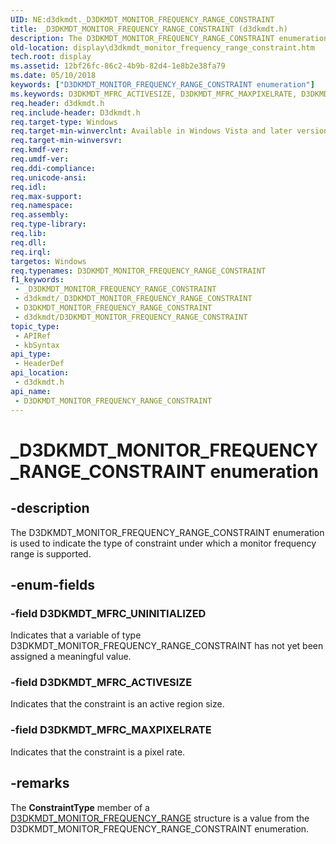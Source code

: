 ```yaml
---
UID: NE:d3dkmdt._D3DKMDT_MONITOR_FREQUENCY_RANGE_CONSTRAINT
title: _D3DKMDT_MONITOR_FREQUENCY_RANGE_CONSTRAINT (d3dkmdt.h)
description: The D3DKMDT_MONITOR_FREQUENCY_RANGE_CONSTRAINT enumeration is used to indicate the type of constraint under which a monitor frequency range is supported.
old-location: display\d3dkmdt_monitor_frequency_range_constraint.htm
tech.root: display
ms.assetid: 12bf26fc-86c2-4b9b-82d4-1e8b2e38fa79
ms.date: 05/10/2018
keywords: ["D3DKMDT_MONITOR_FREQUENCY_RANGE_CONSTRAINT enumeration"]
ms.keywords: D3DKMDT_MFRC_ACTIVESIZE, D3DKMDT_MFRC_MAXPIXELRATE, D3DKMDT_MFRC_UNINITIALIZED, D3DKMDT_MONITOR_FREQUENCY_RANGE_CONSTRAINT, D3DKMDT_MONITOR_FREQUENCY_RANGE_CONSTRAINT enumeration [Display Devices], DmEnums_923a6c46-3d71-4d26-8f28-2bf5c6f4bd32.xml, _D3DKMDT_MONITOR_FREQUENCY_RANGE_CONSTRAINT, d3dkmdt/D3DKMDT_MFRC_ACTIVESIZE, d3dkmdt/D3DKMDT_MFRC_MAXPIXELRATE, d3dkmdt/D3DKMDT_MFRC_UNINITIALIZED, d3dkmdt/D3DKMDT_MONITOR_FREQUENCY_RANGE_CONSTRAINT, display.d3dkmdt_monitor_frequency_range_constraint
req.header: d3dkmdt.h
req.include-header: D3dkmdt.h
req.target-type: Windows
req.target-min-winverclnt: Available in Windows Vista and later versions of the Windows operating systems.
req.target-min-winversvr: 
req.kmdf-ver: 
req.umdf-ver: 
req.ddi-compliance: 
req.unicode-ansi: 
req.idl: 
req.max-support: 
req.namespace: 
req.assembly: 
req.type-library: 
req.lib: 
req.dll: 
req.irql: 
targetos: Windows
req.typenames: D3DKMDT_MONITOR_FREQUENCY_RANGE_CONSTRAINT
f1_keywords:
 - _D3DKMDT_MONITOR_FREQUENCY_RANGE_CONSTRAINT
 - d3dkmdt/_D3DKMDT_MONITOR_FREQUENCY_RANGE_CONSTRAINT
 - D3DKMDT_MONITOR_FREQUENCY_RANGE_CONSTRAINT
 - d3dkmdt/D3DKMDT_MONITOR_FREQUENCY_RANGE_CONSTRAINT
topic_type:
 - APIRef
 - kbSyntax
api_type:
 - HeaderDef
api_location:
 - d3dkmdt.h
api_name:
 - D3DKMDT_MONITOR_FREQUENCY_RANGE_CONSTRAINT
---
```


# _D3DKMDT_MONITOR_FREQUENCY_RANGE_CONSTRAINT enumeration


## -description

The D3DKMDT_MONITOR_FREQUENCY_RANGE_CONSTRAINT enumeration is used to indicate the type of constraint under which a monitor frequency range is supported.

## -enum-fields

### -field D3DKMDT_MFRC_UNINITIALIZED

Indicates that a variable of type D3DKMDT_MONITOR_FREQUENCY_RANGE_CONSTRAINT has not yet been assigned a meaningful value.

### -field D3DKMDT_MFRC_ACTIVESIZE

Indicates that the constraint is an active region size.

### -field D3DKMDT_MFRC_MAXPIXELRATE

Indicates that the constraint is a pixel rate.

## -remarks

The <b>ConstraintType</b> member of a <a href="/windows-hardware/drivers/ddi/d3dkmdt/ns-d3dkmdt-_d3dkmdt_monitor_frequency_range">D3DKMDT_MONITOR_FREQUENCY_RANGE</a> structure is a value from the D3DKMDT_MONITOR_FREQUENCY_RANGE_CONSTRAINT enumeration.
